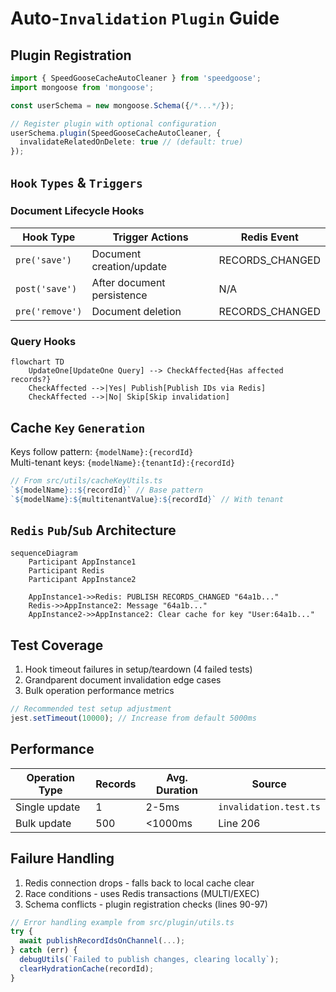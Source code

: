# Auto-`Invalidation` `Plugin` Guide

## Plugin Registration
```typescript
import { SpeedGooseCacheAutoCleaner } from 'speedgoose';
import mongoose from 'mongoose';

const userSchema = new mongoose.Schema({/*...*/}); 

// Register plugin with optional configuration
userSchema.plugin(SpeedGooseCacheAutoCleaner, {
  invalidateRelatedOnDelete: true // (default: true)
});
```

## `Hook` `Types` & `Triggers`

### Document Lifecycle Hooks
| Hook Type       | Trigger Actions                          | Redis Event            |
|-----------------|------------------------------------------|------------------------|
| `pre('save')`   | Document creation/update                 | RECORDS_CHANGED        |
| `post('save')`  | After document persistence               | N/A                    |
| `pre('remove')` | Document deletion                        | RECORDS_CHANGED        |

### Query Hooks
```mermaid
flowchart TD
    UpdateOne[UpdateOne Query] --> CheckAffected{Has affected records?}
    CheckAffected -->|Yes| Publish[Publish IDs via Redis]
    CheckAffected -->|No| Skip[Skip invalidation]
```

## Cache `Key` `Generation`
Keys follow pattern: `{modelName}:{recordId}`  
Multi-tenant keys: `{modelName}:{tenantId}:{recordId}`

```typescript
// From src/utils/cacheKeyUtils.ts
`${modelName}::${recordId}` // Base pattern
`${modelName}:${multitenantValue}:${recordId}` // With tenant
```

## `Redis` `Pub`/`Sub` Architecture
```mermaid
sequenceDiagram
    Participant AppInstance1
    Participant Redis
    Participant AppInstance2
    
    AppInstance1->>Redis: PUBLISH RECORDS_CHANGED "64a1b..."
    Redis->>AppInstance2: Message "64a1b..."
    AppInstance2->>AppInstance2: Clear cache for key "User:64a1b..."
```

## Test Coverage
1. Hook timeout failures in setup/teardown (4 failed tests)  
2. Grandparent document invalidation edge cases  
3. Bulk operation performance metrics

```javascript
// Recommended test setup adjustment
jest.setTimeout(10000); // Increase from default 5000ms
```

## Performance
| Operation Type | Records | Avg. Duration | Source |
|----------------|---------|---------------|--------|
| Single update  | 1       | 2-5ms         | `invalidation.test.ts` |
| Bulk update    | 500     | <1000ms       | Line 206 |

## Failure Handling
1. Redis connection drops - falls back to local cache clear  
2. Race conditions - uses Redis transactions (MULTI/EXEC)  
3. Schema conflicts - plugin registration checks (lines 90-97)

```typescript
// Error handling example from src/plugin/utils.ts
try {
  await publishRecordIdsOnChannel(...);
} catch (err) {
  debugUtils(`Failed to publish changes, clearing locally`);
  clearHydrationCache(recordId); 
}